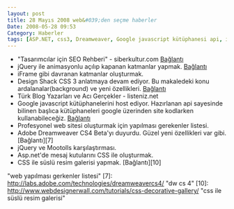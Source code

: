 ```yaml
---
layout: post
title: 28 Mayıs 2008 web&#039;den seçme haberler
Date: 2008-05-28 09:53
Category: Haberler
tags: [ASP.NET, css3, Dreamweaver, Google javascript kütüphanesi api, iframe gibi div, jquery, mootools, resim galerisi, seo]
---
```


-   "Tasarımcılar için SEO Rehberi" - siberkultur.com [Bağlantı][]
-   jQuery ile animasyonlu açılıp kapanan katmanlar yapmak.
    [Bağlantı][1]
-   iFrame gibi davranan katmanlar oluşturmak.
-   Design Shack CSS 3 anlatmaya devam ediyor. Bu makaledeki konu
    ardalanalar(background) ve yeni özellikleri. [Bağlantı][3]
-   Türk Blog Yazarları ve Acı Gerçekler - listeniz.net 
-   Google javascript kütüphanelerini host ediyor. Hazırlanan api
    sayesinde bilinen başlıca kütüphaneleri google üzerinden site
    kodlarken kullanabileceğiz. [Bağlantı][5]
-   Profesyonel web sitesi oluşturmak için yapılması gerekenler listesi.
-   Adobe Dreamweaver CS4 Beta'yı duyurdu. Güzel yeni özellikleri var
    gibi. [Bağlantı][7]
-   jQuery ve Mootolls karşılaştırması.
-   Asp.net'de mesaj kutularını CSS ile oluşturmak.
-   CSS ile süslü resim galerisi yapmak. [Bağlantı][10]


  [Bağlantı]: http://www.siberkultur.com/?q=tasarimcilar-icin-arama-motoru-optimizasyonu-nedir
    "SEO"
  [1]: http://www.dynamicdrive.com/dynamicindex17/animatedcollapse.htm
    "jquery ile animasyonlu"
  [3]: http://www.designshack.co.uk/news/introduction-to-css3-part-6-backgrounds
    "css3 ardalanlar"
  [5]: http://code.google.com/apis/ajaxlibs/ "javascript kütüphaneleri"
    "web yapılması gerkenler listesi"
  [7]: http://labs.adobe.com/technologies/dreamweavercs4/ "dw cs 4"
  [10]: http://www.webdesignerwall.com/tutorials/css-decorative-gallery/
    "css ile süslü resim galerisi"
